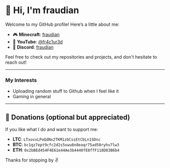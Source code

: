 # 👋 Hi, I'm fraudian

Welcome to my GitHub profile! Here’s a little about me:

- 🎮 **Minecraft**: [fraudian](https://namemc.com/profile/fraudian)
- 🎥 **YouTube**: [@fr4c1ur3d](https://www.youtube.com/@fr4c1ur3d)
- 💬 **Discord**: [fraudian](https://discord.com/users/1013670984689131545)

Feel free to check out my repositories and projects, and don't hesitate to reach out!

---

### My Interests
- Uploading random stuff to Github when I feel like it
- Gaming in general

---
## 💸 Donations (optional but appreciated)

If you like what I do and want to support me:

- **LTC**: `LTxovxLPoQdNx2TKM1zbCssEtCbLn1SDnc`
- **BTC**: `bc1qz7ept9cfc2d2s5xwu8n8eaqr75ad50ryhv7lw3`
- **ETH**: `0x2bBEd454F4E61e44Ae3b4440fE8ffF118D83B6b4`

Thanks for stopping by ✌️
